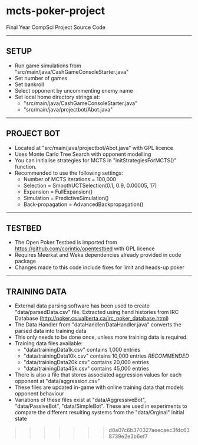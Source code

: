 # mcts-poker-project
Final Year CompSci Project Source Code

-----
SETUP
-----
- Run game simulations from "src/main/java/CashGameConsoleStarter.java"
- Set number of games
- Set bankroll
- Select opponent by uncommenting enemy name
- Set local home directory strings at:
	- "src/main/java/CashGameConsoleStarter.java"
	- "src/main/java/projectbot/Abot.java"

-----------
PROJECT BOT
-----------
- Located at "src/main/java/projectbot/Abot.java" with GPL licence
- Uses Monte Carlo Tree Search with opponent modelling
- You can initialise strategies for MCTS in "initStrategiesForMCTS()" function.
- Recommended to use the following settings:
	- Number of MCTS iterations = 100,000
	- Selection = SmoothUCTSelection(0.1, 0.9, 0.00005, 17)
	- Expansion = FullExpansion()
	- Simulation = PredictiveSimulation()
	- Back-propagation = AdvancedBackpropagation()

-------
TESTBED
-------
- The Open Poker Testbed is imported from https://github.com/corintio/opentestbed with GPL licence
- Requires Meerkat and Weka dependencies already provided in code package
- Changes made to this code include fixes for limit and heads-up poker

-------------
TRAINING DATA
-------------
- External data parsing software has been used to create "data/parsedData.csv" file.
  Extracted using hand histories from IRC Database (http://poker.cs.ualberta.ca/irc_poker_database.html)
- The Data Handler from "dataHandler/DataHandler.java" converts the parsed data into training data
- This only needs to be done once, unless more training data is required.
- Training data files available:
	- "data/trainingData1k.csv" contains 1,000 entries
	- "data/trainingData10k.csv" contains 10,000 entries *RECOMMENDED*
	- "data/trainingData20k.csv" contains 20,000 entries
	- "data/trainingData45k.csv" contains 45,000 entries
- There is also a file that stores associated aggression values for each opponent at "data/aggression.csv"
- These files are updated in-game with online training data that models opponent behaviour
- Variations of these files exist at "data/AggressiveBot", "data/PassiveBot", "data/SimpleBot".
  These are used in experiments to compare the different resulting systems from the "data/Orginal" initial state
>>>>>>> d8a07c6b370327aeecaec3fdc638739e2e3b6ef7
